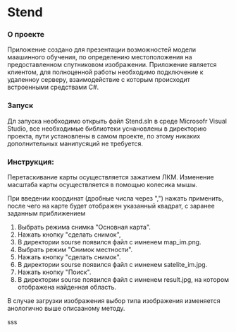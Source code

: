 # Stend
### О проекте
Приложение создано для презентации возможностей модели маашинного обучения, по определению местоположения на предоставленном спутниковом изображении.
Приложение является клиентом, для полноценной работы необходимо подключение к удаленноу серверу, взаимодействие с которым происходит встроенными средствами C#.

### Запуск 
Дл запуска необходимо открыть файл Stend.sln в среде Microsofr Visual Studio, все необходимые библиотеки уснановлены в директорию проекта, пути установлены в самом проекте, по этому никаких дополнительных манипусяций не требуется.

### Инструкция:
Перетаскивание карты осуществляется зажатием ЛКМ.
Изменение масштаба карты осуществляется в помощью колесика мышы.

При введении координат (дробные числа через ",") нажать применить, 
после чего на карте будет отображен указанный квадрат, с заранее заданным приближением

1. Выбрать режима снимка "Основная карта".
2. Нажать кнопку "сделать снимок",
3. В директории sourse появился файл с имненем map_im.png.
4. Выбрать режим "Снимок местности".
5. Нажать кнопку "сделать снимок".
6. В директории sourse появился файл с имненем satelite_im.jpg.
7. Нажать кнопку "Поиск".
8. В директории sourse появился файл с имненем result.jpg, на котором отображена найденная область.

В случае загрузки изображения выбор типа изображения изменяется анологично выше описааному методу.


   sss
